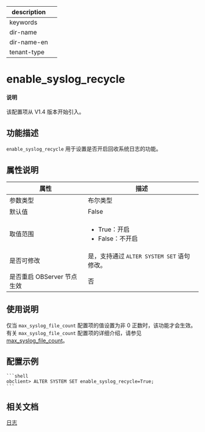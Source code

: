 |description||
|---|---|
|keywords||
|dir-name||
|dir-name-en||
|tenant-type||

# enable_syslog_recycle

<main id="notice" type='explain'>
<h4>说明</h4>
<p>该配置项从 V1.4 版本开始引入。</p>
</main>

## 功能描述

`enable_syslog_recycle` 用于设置是否开启回收系统日志的功能。

## 属性说明

|      **属性**      |                                                 **描述**                                                 |
|------------------|--------------------------------------------------------------------------------------------------------|
| 参数类型             | 布尔类型                |
| 默认值              | False               |
| 取值范围             | <ul><li>True：开启  </li><li>False：不开启 </li></ul>     |
| 是否可修改  | 是，支持通过 `ALTER SYSTEM SET` 语句修改。|
| 是否重启 OBServer 节点生效 | 否                   |

## 使用说明

仅当 <code>max_syslog_file_count</code> 配置项的值设置为非 0 正数时，该功能才会生效。有关 <code>max_syslog_file_count</code> 配置项的详细介绍，请参见 <a href="13400.max_syslog_file_count.md">max_syslog_file_count</a>。

## 配置示例

    ```shell
    obclient> ALTER SYSTEM SET enable_syslog_recycle=True;
    ```

## 相关文档

[日志](../../../../700.reference/100.oceanbase-database-concepts/1200.observer-node-architecture/400.log.md)